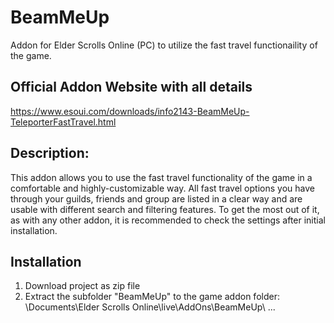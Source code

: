 # BeamMeUp
Addon for Elder Scrolls Online (PC) to utilize the fast travel functionaility of the game.


## Official Addon Website with all details
https://www.esoui.com/downloads/info2143-BeamMeUp-TeleporterFastTravel.html

## Description:
This addon allows you to use the fast travel functionality of the game in a comfortable and highly-customizable way. All fast travel options you have through your guilds, friends and group are listed in a clear way and are usable with different search and filtering features. To get the most out of it, as with any other addon, it is recommended to check the settings after initial installation.

## Installation
1. Download project as zip file
2. Extract the subfolder "BeamMeUp" to the game addon folder: \Documents\Elder Scrolls Online\live\AddOns\BeamMeUp\ ...